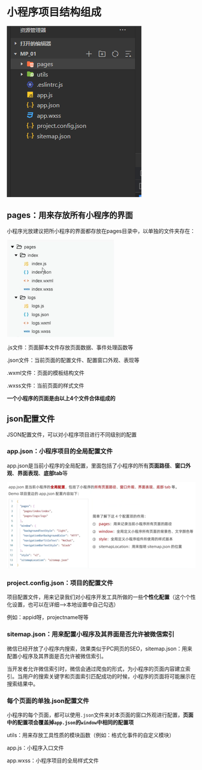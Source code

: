 # 小程序项目结构组成

![03小程序基本结构](../../前端图片/微信小程序/03小程序基本结构.PNG)

## pages：用来存放所有小程序的界面

小程序光放建议把所小程序的界面都存放在pages目录中，以单独的文件夹存在：

![04pages文件夹](../../前端图片/微信小程序/04pages文件夹.PNG)

.js文件：页面脚本文件存放页面数据、事件处理函数等

.json文件：当前页面的配置文件、配置窗口外观、表现等

.wxml文件：页面的模板结构文件

.wxss文件：当前页面的样式文件

**一个小程序的页面是由以上4个文件合体组成的**



## json配置文件

JSON配置文件，可以对小程序项目进行不同级别的配置

### app.json：小程序项目的全局配置文件

app.json是当前小程序的全局配置，里面包括了小程序的所有**页面路径**、**窗口外观**、**界面表现**、**底部tab**等

![05app.json](../../前端图片/微信小程序/05app.json.PNG)





### project.config.json：项目的配置文件

项目配置文件，用来记录我们对小程序开发工具所做的一些**个性化配置**（这个个性化设置，也可以在详细—>本地设置中自己勾选）

例如：appid呀，projectname呀等

### sitemap.json：用来配置小程序及其界面是否允许被微信索引

微信已经开放了小程序内搜索，效果类似于PC网页的SEO，sitemap.json：用来配置小程序及其界面是否允许被微信索引。

当开发者允许微信索引时，微信会通过爬虫的形式，为小程序的页面内容建立索引。当用户的搜索关键字和页面索引匹配成功的时候，小程序的页面将可能展示在搜索结果中。

### 每个页面的单独.json配置文件

小程序的每个页面，都可以使用`.json`文件来对本页面的窗口外观进行配置，**页面中的配置项会覆盖掉`app.json`的`window`中相同的配置项**





utils：用来存放工具性质的模块函数（例如：格式化事件的自定义模块）

app.js：小程序入口文件

app.wxss：小程序项目的全局样式文件


